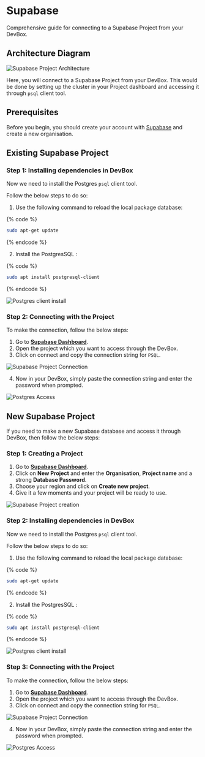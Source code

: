 # Supabase

Comprehensive guide for connecting to a Supabase Project from your DevBox.

## Architecture Diagram

![Supabase Project Architecture](../../.gitbook/assets/supabase-architecture.png)

Here, you will connect to a Supabase Project from your DevBox. This would be done by setting up the cluster in your Project dashboard and accessing it through `psql` client tool.

## Prerequisites

Before you begin, you should create your account with [Supabase](https://supabase.com/dashboard/sign-in) and create a new organisation.

## Existing Supabase Project

### Step 1: Installing dependencies in DevBox

Now we need to install the Postgres `psql` client tool.

Follow the below steps to do so:

1. Use the following command to reload the local package database:

{% code %}
```bash
sudo apt-get update
```
{% endcode %}

2. Install the PostgresSQL :

{% code %}
```bash
sudo apt install postgresql-client
```
{% endcode %}

![Postgres client install](../../.gitbook/assets/supabase-install.png)

### Step 2: Connecting with the Project

To make the connection, follow the below steps:

1. Go to **[Supabase Dashboard](https://supabase.com/dashboard/projects)**.
2. Open the project which you want to access through the DevBox.
3. Click on connect and copy the connection string for `PSQL`.

![Supabase Project Connection](../../.gitbook/assets/supabase-connection.png)

4. Now in your DevBox, simply paste the connection string and enter the password when prompted.

![Postgres Access](../../.gitbook/assets/supabase-access.png)

## New Supabase Project

If you need to make a new Supabase database and access it through DevBox, then follow the below steps:

### Step 1: Creating a Project

1. Go to **[Supabase Dashboard](https://supabase.com/dashboard/projects)**.
2. Click on **New Project** and enter the **Organisation**, **Project name** and a strong **Database Password**.
3. Choose your region and click on **Create new project**.
4. Give it a few moments and your project will be ready to use.

![Supabase Project creation](../../.gitbook/assets/supabase-creation.png)

### Step 2: Installing dependencies in DevBox

Now we need to install the Postgres `psql` client tool.

Follow the below steps to do so:

1. Use the following command to reload the local package database:

{% code %}
```bash
sudo apt-get update
```
{% endcode %}

2. Install the PostgresSQL :

{% code %}
```bash
sudo apt install postgresql-client
```
{% endcode %}

![Postgres client install](../../.gitbook/assets/supabase-install.png)

### Step 3: Connecting with the Project

To make the connection, follow the below steps:

1. Go to **[Supabase Dashboard](https://supabase.com/dashboard/projects)**.
2. Open the project which you want to access through the DevBox.
3. Click on connect and copy the connection string for `PSQL`.

![Supabase Project Connection](../../.gitbook/assets/supabase-connection.png)

4. Now in your DevBox, simply paste the connection string and enter the password when prompted.

![Postgres Access](../../.gitbook/assets/supabase-access.png)
